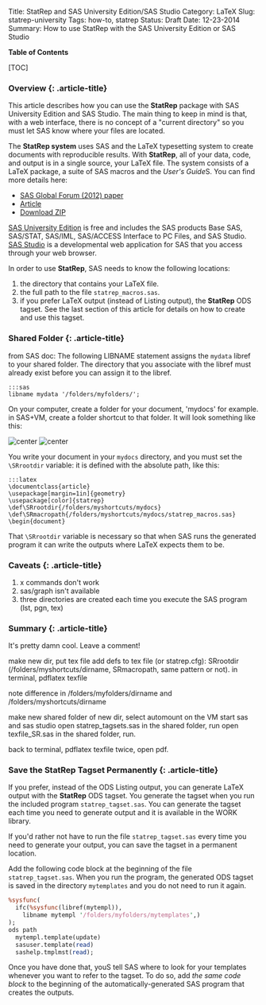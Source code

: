 Title: StatRep and SAS University Edition/SAS Studio
Category: LaTeX
Slug: statrep-university
Tags: how-to, statrep
Status: Draft
Date: 12-23-2014
Summary: How to use StatRep with the SAS University Edition or SAS Studio

**Table of Contents**

[TOC]

### Overview {: .article-title}

This article describes how you can use the **StatRep** package with SAS University Edition and SAS Studio. The main thing to keep in mind is that, with a web interface, there is no concept of a "current directory" so you must let SAS know where your files are located.

The **StatRep system** uses SAS and the LaTeX typesetting system to create documents with reproducible results. With **StatRep**, all of your data, code, and output is in a single source, your LaTeX file.  The system consists of a LaTeX package, a suite of SAS macros and the *User's Guide*S. You can find more details here:

- [SAS Global Forum (2012) paper](http://support.sas.com/resources/papers/proceedings12/324-2012.pdf)
- [Article](http://reachtim.com/articles/statrep-latex.html)
- [Download ZIP](http://support.sas.com/rnd/app/papers/statrep.html)

[SAS University Edition](http://support.sas.com/software/products/university-edition/index.html) is free and includes the SAS products Base SAS, SAS/STAT, SAS/IML, SAS/ACCESS Interface to PC Files, and SAS Studio.
[SAS Studio](http://support.sas.com/software/products/sasstudio/) is a developmental web application for SAS that you access through your web browser.

In order to use **StatRep**, SAS needs to know the following locations:
1. the directory that contains your LaTeX file.
2. the full path to the file `statrep_macros.sas`.
3. if you prefer LaTeX output (instead of Listing output), the **StatRep** ODS tagset. See the last section of this article for details on how to create and use this tagset.

### Shared Folder {: .article-title}



from SAS doc:
The following LIBNAME statement assigns the ``mydata`` libref to your shared folder. The directory that you associate with the libref must already exist before you can assign it to the libref.

    :::sas
    libname mydata '/folders/myfolders/';

On your computer, create a folder for your document, 'mydocs' for example.
in SAS+VM, create a folder shortcut to that folder. It will look something like this:

![center](images/vm.png)
![center](images/sasvm.png)

You write your document in your ``mydocs`` directory, and you must set the ``\SRrootdir`` variable: it is defined with the absolute path, like this:

    :::latex
    \documentclass{article}
    \usepackage[margin=1in]{geometry}
    \usepackage[color]{statrep}
    \def\SRrootdir{/folders/myshortcuts/mydocs}
    \def\SRmacropath{/folders/myshortcuts/mydocs/statrep_macros.sas}
    \begin{document}

That ``\SRrootdir`` variable is necessary so that when SAS runs the generated program it can write the outputs where LaTeX expects them to be.


### Caveats {: .article-title}

1. x commands don't work
2. sas/graph isn't available
3. three directories are created each time you execute the SAS program (lst, pgn, tex)


### Summary {: .article-title}

It's pretty damn cool. Leave a comment!

make new dir, put tex file
add defs to tex file (or statrep.cfg):
SRrootdir (/folders/myshortcuts/dirname, SRmacropath, same pattern or not).
in terminal, pdflatex texfile

note difference in /folders/myfolders/dirname and /folders/myshortcuts/dirname

make new shared folder of new dir, select automount on the VM
start sas and sas studio
open statrep_tagsets.sas in the shared folder, run
open texfile_SR.sas in the shared folder, run.

back to terminal, pdflatex texfile twice, open pdf.




### Save the StatRep Tagset Permanently {: .article-title}

If you prefer, instead of the ODS Listing output, you can generate LaTeX output with the **StatRep** ODS tagset. You generate the tagset when you run the included program `statrep_tagset.sas`. You can generate the tagset each time you need to generate output and it is available in the WORK library.

If you'd rather not have to run the file `statrep_tagset.sas` every time you need to generate your output, you can save the tagset in a permanent location.

Add the following code block at the beginning of the file `statrep_tagset.sas`. When you run the program, the generated ODS tagset is saved in the directory `mytemplates` and you do not need to run it again.

```perl
%sysfunc(
  ifc(%sysfunc(libref(mytempl)),
    libname mytempl '/folders/myfolders/mytemplates',)
);
ods path 
  mytempl.template(update)
  sasuser.template(read)
  sashelp.tmplmst(read);
```

Once you have done that, youS tell SAS where to look for your templates whenever you want to refer to the tagset. To do so, add *the same code block* to the beginning of the automatically-generated SAS program that creates the outputs. 

